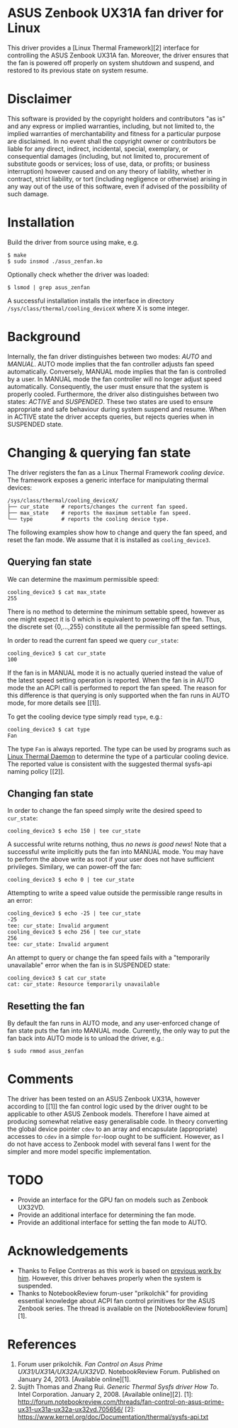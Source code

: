 ASUS Zenbook UX31A fan driver for Linux
===========
This driver provides a [Linux Thermal Framework][2] interface for controlling the ASUS Zenbook UX31A fan. Moreover, the driver ensures that the fan is powered off properly on system shutdown and suspend, and restored to its previous state on system resume.

Disclaimer
===========
This software is provided by the copyright holders and contributors "as is"
and any express or implied warranties, including, but not limited to, the
implied warranties of merchantability and fitness for a particular purpose
are disclaimed. In no event shall the copyright owner or contributors be
liable for any direct, indirect, incidental, special, exemplary, or
consequential damages (including, but not limited to, procurement of
substitute goods or services; loss of use, data, or profits; or business
interruption) however caused and on any theory of liability, whether in
contract, strict liability, or tort (including negligence or otherwise)
arising in any way out of the use of this software, even if advised of the
possibility of such damage. 

Installation
===========
Build the driver from source using make, e.g.
```
$ make
$ sudo insmod ./asus_zenfan.ko
```
Optionally check whether the driver was loaded:
```
$ lsmod | grep asus_zenfan
```
A successful installation installs the interface in directory `/sys/class/thermal/cooling_deviceX` where X is some integer.

Background
===========
Internally, the fan driver distinguishes between two modes: *AUTO* and *MANUAL*. AUTO mode implies that the fan controller adjusts fan speed automatically. Conversely, MANUAL mode implies that the fan is controlled by a user. In MANUAL mode the fan controller will no longer adjust speed automatically. Consequently, the user must ensure that the system is properly cooled.
Furthermore, the driver also distinguishes between two states: *ACTIVE* and *SUSPENDED*. These two states are used to ensure appropriate and safe behaviour during system suspend and resume. When in ACTIVE state the driver accepts queries, but rejects queries when in SUSPENDED state.

Changing & querying fan state
============
The driver registers the fan as a Linux Thermal Framework *cooling device*. The framework exposes a generic interface for manipulating thermal devices:
```
/sys/class/thermal/cooling_deviceX/
├── cur_state    # reports/changes the current fan speed.
├── max_state    # reports the maximum settable fan speed.
└── type         # reports the cooling device type.
```
The following examples show how to change and query the fan speed, and reset the fan mode. We assume that it is installed as `cooling_device3`.

Querying fan state
-----------
We can determine the maximum permissible speed:
```
cooling_device3 $ cat max_state
255
```
There is no method to determine the minimum settable speed, however as one might expect it is 0 which is equivalent to powering off the fan. Thus, the discrete set {0,...,255} constitute all the permissible fan speed settings.

In order to read the current fan speed we query `cur_state`:
```
cooling_device3 $ cat cur_state
100
```
If the fan is in MANUAL mode it is no actually queried instead the value of the latest speed setting operation is reported. When the fan is in AUTO mode the an ACPI call is performed to report the fan speed. The reason for this difference is that querying is only supported when the fan runs in AUTO mode, for more details see [[1]].

To get the cooling device type simply read `type`, e.g.:
```
cooling_device3 $ cat type
Fan
```
The type `Fan` is always reported. The type can be used by programs such as [Linux Thermal Daemon](https://01.org/linux-thermal-daemon/documentation/introduction-thermal-daemon) to determine the type of a particular cooling device. The reported value is consistent with the suggested thermal sysfs-api naming policy [[2]].

Changing fan state
-----------
In order to change the fan speed simply write the desired speed to `cur_state`:
```
cooling_device3 $ echo 150 | tee cur_state
```
A successful write returns nothing, thus *no news is good news*!
Note that a successful write implicitly puts the fan into MANUAL mode.
You may have to perform the above write as root if your user does not have sufficient privileges.
Similary, we can power-off the fan:
```
cooling_device3 $ echo 0 | tee cur_state
```
Attempting to write a speed value outside the permissible range results in an error:
```
cooling_device3 $ echo -25 | tee cur_state
-25
tee: cur_state: Invalid argument
cooling_device3 $ echo 256 | tee cur_state
256
tee: cur_state: Invalid argument
```
An attempt to query or change the fan speed fails with a "temporarily unavailable" error when the fan is in SUSPENDED state:
```
cooling_device3 $ cat cur_state
cat: cur_state: Resource temporarily unavailable
```

Resetting the fan
-----------
By default the fan runs in AUTO mode, and any user-enforced change of fan state puts the fan into MANUAL mode. Currently, the only way to put the fan back into AUTO mode is to unload the driver, e.g.:
```
$ sudo rmmod asus_zenfan
```

Comments
============
The driver has been tested on an ASUS Zenbook UX31A, however according to [[1]] the fan control logic used by the driver ought to be applicable to other ASUS Zenbook models. Therefore I have aimed at producing somewhat relative easy generalisable code. In theory converting the global device pointer `cdev` to an array and encapsulate (appropriate) accesses to `cdev` in a simple `for`-loop ought to be sufficient. However, as I do not have access to Zenbook model with several fans I went for the simpler and more model specific implementation.

TODO
============
* Provide an interface for the GPU fan on models such as Zenbook UX32VD.
* Provide an additional interface for determining the fan mode.
* Provide an additional interface for setting the fan mode to AUTO.

Acknowledgements
============
* Thanks to Felipe Contreras as this work is based on [previous work by him](https://gist.github.com/felipec/6169047). However, this driver behaves properly when the system is suspended.
* Thanks to NotebookReview forum-user "prikolchik" for providing essential knowledge about ACPI fan control primitives for the ASUS Zenbook series. The thread is available on the [NotebookReview forum][1].

References
=============
1. Forum user prikolchik. *Fan Control on Asus Prime UX31/UX31A/UX32A/UX32VD*. NotebookReview Forum. Published on January 24, 2013. [Available online][1].
2. Sujith Thomas and Zhang Rui. *Generic Thermal Sysfs driver How To*. Intel Corporation. January 2, 2008. [Available online][2].
[1]: http://forum.notebookreview.com/threads/fan-control-on-asus-prime-ux31-ux31a-ux32a-ux32vd.705656/
[2]: https://www.kernel.org/doc/Documentation/thermal/sysfs-api.txt

